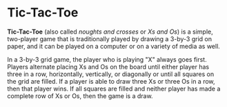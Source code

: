 # Tic-Tac-Toe

**Tic-Tac-Toe** (also called *noughts and crosses* or *Xs and Os*) is
a simple, two-player game that is traditionally played by
drawing a 3-by-3 grid on paper, and it can be played on a
computer or on a variety of media as well.

In a 3-by-3 grid game, the player who is playing "X" always
goes first. Players alternate placing Xs and Os on the board
until either player has three in a row, horizontally,
vertically, or diagonally or until all squares on the grid
are filled. If a player is able to draw three Xs or three Os
in a row, then that player wins. If all squares are filled and
neither player has made a complete row of Xs or Os, then the game
is a draw.